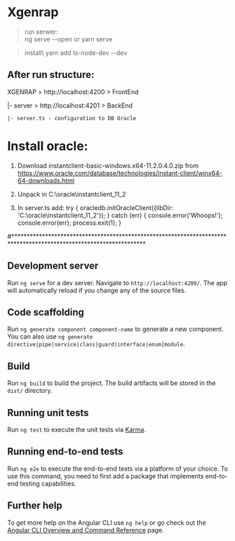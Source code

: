 # Xgenrap

> run serwer:\
ng serve --open or yarn serve 

> install\ 
yarn add ts-node-dev --dev

## After run structure:
XGENRAP > http://localhost:4200 > FrontEnd

|- server > http://localhost:4201 > BackEnd

    |- server.ts - configuration to DB Oracle

# Install oracle: 
1. Download instantclient-basic-windows.x64-11.2.0.4.0.zip 
from https://www.oracle.com/database/technologies/instant-client/winx64-64-downloads.html     

2. Unpack in C:\oracle\instantclient_11_2

3. In server.ts add:
try {
  oracledb.initOracleClient({libDir: 'C:\\oracle\\instantclient_11_2'});
} catch (err) {
  console.error('Whoops!');
  console.error(err);
  process.exit(1);
}

#*******************************************************************************************************************
## Development server

Run `ng serve` for a dev server. Navigate to `http://localhost:4200/`. The app will automatically reload if you change any of the source files.

## Code scaffolding

Run `ng generate component component-name` to generate a new component. You can also use `ng generate directive|pipe|service|class|guard|interface|enum|module`.

## Build

Run `ng build` to build the project. The build artifacts will be stored in the `dist/` directory.

## Running unit tests

Run `ng test` to execute the unit tests via [Karma](https://karma-runner.github.io).

## Running end-to-end tests

Run `ng e2e` to execute the end-to-end tests via a platform of your choice. To use this command, you need to first add a package that implements end-to-end testing capabilities.

## Further help

To get more help on the Angular CLI use `ng help` or go check out the [Angular CLI Overview and Command Reference](https://angular.io/cli) page.

